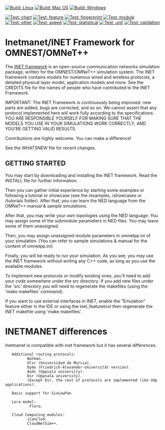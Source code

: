 [![Build: Linux](https://github.com/aarizaq/inetmanet-4.x/actions/workflows/build-linux.yml/badge.svg)](https://github.com/aarizaq/inetmanet-4.x/actions/workflows/build-linux.yml)
[![Build: Mac OS](https://github.com/aarizaq/inetmanet-4.x/actions/workflows/build-macos.yml/badge.svg)](https://github.com/aarizaq/inetmanet-4.x/actions/workflows/build-macos.yml)
[![Build: Windows](https://github.com/aarizaq/inetmanet-4.x/actions/workflows/build-windows.yml/badge.svg)](https://github.com/aarizaq/inetmanet-4.x/actions/workflows/build-windows.yml)

[![Test: chart](https://github.com/aarizaq/inetmanet-4.x/actions/workflows/chart-tests.yml/badge.svg)](https://github.com/aarizaq/inetmanet-4.x/actions/workflows/chart-tests.yml)
[![Test: feature](https://github.com/aarizaq/inetmanet-4.x/actions/workflows/feature-tests.yml/badge.svg)](https://github.com/aarizaq/inetmanet-4.x/actions/workflows/feature-tests.yml)
[![Test: fingerprint](https://github.com/aarizaq/inetmanet-4.x/actions/workflows/fingerprint-tests.yml/badge.svg)](https://github.com/aarizaq/inetmanet-4.x/actions/workflows/fingerprint-tests.yml)
[![Test: module](https://github.com/aarizaq/inetmanet-4.x/actions/workflows/module-tests.yml/badge.svg)](https://github.com/aarizaq/inetmanet-4.x/actions/workflows/module-tests.yml)
[![Test: other](https://github.com/aarizaq/inetmanet-4.x/actions/workflows/other-tests.yml/badge.svg)](https://github.com/aarizaq/inetmanet-4.x/actions/workflows/other-tests.yml)
[![Test: speed](https://github.com/aarizaq/inetmanet-4.x/actions/workflows/speed-tests.yml/badge.svg)](https://github.com/aarizaq/inetmanet-4.x/actions/workflows/speed-tests.yml)
[![Test: statistical](https://github.com/aarizaq/inetmanet-4.x/actions/workflows/statistical-tests.yml/badge.svg)](https://github.com/aarizaq/inetmanet-4.x/actions/workflows/statistical-tests.yml)
[![Test: unit](https://github.com/aarizaq/inetmanet-4.x/actions/workflows/unit-tests.yml/badge.svg)](https://github.com/aarizaq/inetmanet-4.x/actions/workflows/unit-tests.yml)
[![Test: validation](https://github.com/aarizaq/inetmanet-4.x/actions/workflows/validation-tests.yml/badge.svg)](https://github.com/aarizaq/inetmanet-4.x/actions/workflows/validation-tests.yml)

Inetmanet/INET Framework for OMNEST/OMNeT++
=================================

The [INET framework](https://inet.omnetpp.org) is an open-source communication networks
simulation package, written for the OMNEST/OMNeT++ simulation system. The INET
framework contains models for numerous wired and wireless protocols, a detailed
physical layer model, application models and more. See the CREDITS file for the
names of people who have contributed to the INET Framework.

IMPORTANT: The INET Framework is continuously being improved: new parts
are added, bugs are corrected, and so on. We cannot assert that any protocol
implemented here will work fully according to the specifications. YOU ARE
RESPONSIBLE YOURSELF FOR MAKING SURE THAT THE MODELS YOU USE IN YOUR SIMULATIONS
WORK CORRECTLY, AND YOU'RE GETTING VALID RESULTS.

Contributions are highly welcome. You can make a difference!

See the WHATSNEW file for recent changes.


GETTING STARTED
---------------
You may start by downloading and installing the INET framework. Read the INSTALL
file for further information.

Then you can gather initial experience by starting some examples or following a
tutorial or showcase (see the /examples, /showcases or /tutorials folder).
After that, you can learn the NED language from the OMNeT++ manual & sample
simulations.

After that, you may write your own topologies using the NED language. You may
assign some of the submodule parameters in NED files. You may leave some of
them unassigned.

Then, you may assign unassigned module parameters in omnetpp.ini of your
simulation. (You can refer to sample simulations & manual for the content of
omnetpp.ini)

Finally, you will be ready to run your simulation. As you see, you may use
the INET framework without writing any C++ code, as long as you use the
available modules.

To implement new protocols or modify existing ones, you'll need to add your
code somewhere under the src directory. If you add new files under the 'src'
directory you will need to regenerate the makefiles (using the 'make makefiles'
command).

If you want to use external interfaces in INET, enable the "Emulation" feature
either in the IDE or using the inet_featuretool then regenerate the INET makefile
using 'make makefiles'.

INETMANET differences
=================================
Inetmanet is compatible with inet framework but it has several differences.

       Additional routing protocols:
              Batman.
              Olsr (Universidad de Murcia).
              Dymo (Friedrich-Alexander-Universität version).
              Aodv (Uppsala university).
              Dsr (Uppsala university).
              (Except Dsr, the rest of protocols are implemented like Udp applications).

       Basic support for SixLowPan
       
       Lora model:
               Flora.
          
       Cloud Computing modules:
              iCanClod.
              CloudNetSim++.
              
